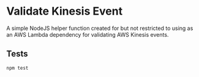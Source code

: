 # Validate Kinesis Event

A simple NodeJS helper function created for but not restricted to using as an AWS Lambda dependency for validating AWS Kinesis events.

## Tests

`npm test`

